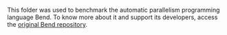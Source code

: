 This folder was used to benchmark the automatic parallelism programming language Bend. To know more about it and support its developers, access the [original Bend repository](https://github.com/HigherOrderCO/Bend).

